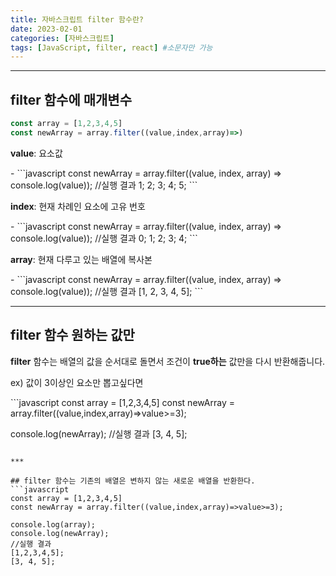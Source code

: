 ```yaml
---
title: 자바스크립트 filter 함수란?
date: 2023-02-01
categories: [자바스크립트]
tags: [JavaScript, filter, react] #소문자만 가능
---
```


***
## filter 함수에 매개변수

```javascript
const array = [1,2,3,4,5]
const newArray = array.filter((value,index,array)=>)
```

<p><b>value</b>: 요소값</p>
- 
```javascript
  const newArray = array.filter((value, index, array) => console.log(value));
  //실행 결과
  1;
  2;
  3;
  4;
  5;
```
<p><b>index</b>: 현재 차례인 요소에 고유 번호</p>
- 
```javascript
  const newArray = array.filter((value, index, array) => console.log(value));
  //실행 결과
  0;
  1;
  2;
  3;
  4;
```
<p><b>array</b>: 현재 다루고 있는 배열에 복사본</p>
- 
```javascript
  const newArray = array.filter((value, index, array) => console.log(value));
  //실행 결과
  [1, 2, 3, 4, 5];
```

---

## filter 함수 원하는 값만

<p><b>filter</b> 함수는 배열의 값을 순서대로 돌면서 조건이 <b>true하는</b> 값만을 다시 반환해줍니다.</p>
<p>ex) 값이 3이상인 요소만 뽑고싶다면</p>
```javascript
const array = [1,2,3,4,5]
const newArray = array.filter((value,index,array)=>value>=3);

console.log(newArray);
//실행 결과
[3, 4, 5];

````

***

## filter 함수는 기존의 배열은 변하지 않는 새로운 배열을 반환한다.
```javascript
const array = [1,2,3,4,5]
const newArray = array.filter((value,index,array)=>value>=3);

console.log(array);
console.log(newArray);
//실행 결과
[1,2,3,4,5];
[3, 4, 5];
````
